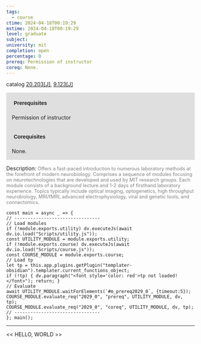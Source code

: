 ```yaml
---
tags:
  - course
ctime: 2024-04-18T00:19:29
mstime: 2024-04-18T00:19:29
level: graduate
subject: 
university: mit
completion: open
percentage: 0
prereq: Permission of instructor
coreq: None.
---
```


catalog [20.203[J]](http://student.mit.edu/catalog/m20a.html#20.203), [9.123[J]](http://student.mit.edu/catalog/m9a.html#9.123)

<span style="display: block; padding: 15px; background-color: rgb(100, 100, 100, 0.2);"><font id="m_prereq2029_0" style="display: block; font-family: Arial, sans-serif; font-weight: bold; padding: 5px">Prerequisites</font><br><span id="prereq2029_0">Permission of instructor</span></span>
<span style="display: block; padding: 15px; background-color: rgb(100, 100, 100, 0.2);"><font id="m_coreq2029_0" style="display: block; font-family: Arial, sans-serif; font-weight: bold; padding: 5px">Corequisites</font><br><span id="coreq2029_0">None.</span></span>

<font style="">Description:</font>
<font style="color: grey; font-size: 0.8rem;">Offers a fast-paced introduction to numerous laboratory methods at the forefront of modern neurobiology. Comprises a sequence of modules focusing on neurotechnologies that are developed and used by MIT research groups. Each module consists of a background lecture and 1-2 days of firsthand laboratory experience. Topics typically include optical imaging, optogenetics, high throughput neurobiology, MRI/fMRI, advanced electrophysiology, viral and genetic tools, and connectomics.</font>

```dataviewjs
const main = async _ => {
// --------------------------------
// Load modules
if (!module.exports.utility) dv.executeJs(await dv.io.load("Scripts/utility.js"));
const UTILITY_MODULE = module.exports.utility;
if (!module.exports.course) dv.executeJs(await dv.io.load("Scripts/course.js"));
const COURSE_MODULE = module.exports.course;
// Load tp
let tp = this.app.plugins.getPlugin("templater-obsidian").templater.current_functions_object;
if (!tp) { dv.paragraph("<font style='color: red'>tp not loaded!</font>"); return; }
// Evaluate
await UTILITY_MODULE.waitForElements(`#m_prereq2029_0`, {timeout:5});
COURSE_MODULE.evaluate_req("2029_0", "prereq", UTILITY_MODULE, dv, tp);
COURSE_MODULE.evaluate_req("2029_0", "coreq", UTILITY_MODULE, dv, tp);
// --------------------------------
}; main();
```

---

<< HELLO, WORLD >>
